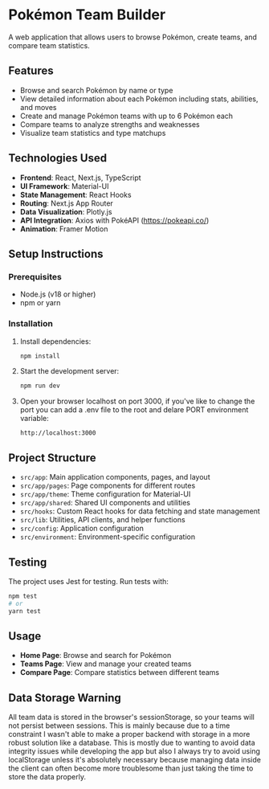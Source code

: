 # Pokémon Team Builder

A web application that allows users to browse Pokémon, create teams, and compare team statistics.

## Features

- Browse and search Pokémon by name or type
- View detailed information about each Pokémon including stats, abilities, and moves
- Create and manage Pokémon teams with up to 6 Pokémon each
- Compare teams to analyze strengths and weaknesses
- Visualize team statistics and type matchups

## Technologies Used

- **Frontend**: React, Next.js, TypeScript
- **UI Framework**: Material-UI
- **State Management**: React Hooks
- **Routing**: Next.js App Router
- **Data Visualization**: Plotly.js
- **API Integration**: Axios with PokéAPI (https://pokeapi.co/)
- **Animation**: Framer Motion

## Setup Instructions

### Prerequisites

- Node.js (v18 or higher)
- npm or yarn

### Installation

1. Install dependencies:

   ```bash
   npm install
   ```

2. Start the development server:

   ```bash
   npm run dev
   ```

3. Open your browser localhost on port 3000, if you've like to change the port you can add a .env file to the root and delare PORT environment variable:
   ```
   http://localhost:3000
   ```

## Project Structure

- `src/app`: Main application components, pages, and layout
- `src/app/pages`: Page components for different routes
- `src/app/theme`: Theme configuration for Material-UI
- `src/app/shared`: Shared UI components and utilities
- `src/hooks`: Custom React hooks for data fetching and state management
- `src/lib`: Utilities, API clients, and helper functions
- `src/config`: Application configuration
- `src/environment`: Environment-specific configuration

## Testing

The project uses Jest for testing. Run tests with:

```bash
npm test
# or
yarn test
```

## Usage

- **Home Page**: Browse and search for Pokémon
- **Teams Page**: View and manage your created teams
- **Compare Page**: Compare statistics between different teams

## Data Storage Warning

All team data is stored in the browser's sessionStorage, so your teams will not persist between sessions. This is mainly because due to a time constraint I wasn't able to make a proper backend with storage in a more robust solution like a database. This is mostly due to wanting to avoid data integrity issues while developing the app but also I always try to avoid using localStorage unless it's absolutely necessary because managing data inside the client can often become more troublesome than just taking the time to store the data properly.
